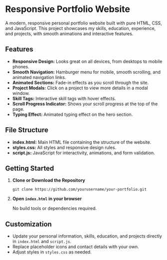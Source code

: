 # Responsive Portfolio Website

A modern, responsive personal portfolio website built with pure HTML, CSS, and JavaScript. This project showcases my skills, education, experience, and projects, with smooth animations and interactive features.

## Features

- **Responsive Design:** Looks great on all devices, from desktops to mobile phones.
- **Smooth Navigation:** Hamburger menu for mobile, smooth scrolling, and animated navigation links.
- **Animated Sections:** Fade-in effects as you scroll through the site.
- **Project Modals:** Click on a project to view more details in a modal window.
- **Skill Tags:** Interactive skill tags with hover effects.
- **Scroll Progress Indicator:** Shows your scroll progress at the top of the page.
- **Typing Effect:** Animated typing effect on the hero section.

## File Structure

- **index.html:** Main HTML file containing the structure of the website.
- **styles.css:** All styles and responsive design rules.
- **script.js:** JavaScript for interactivity, animations, and form validation.

## Getting Started

1. **Clone or Download the Repository**

   ```
   git clone https://github.com/yourusername/your-portfolio.git
   ```

2. **Open `index.html` in your browser**

   No build tools or dependencies required.

## Customization

- Update your personal information, skills, education, and projects directly in `index.html` and `script.js`.
- Replace placeholder icons and contact details with your own.
- Adjust styles in `styles.css` as needed.
